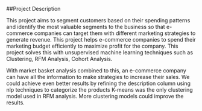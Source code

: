 ##Project Description

This  project  aims  to  segment customers  based  on  their  spending  patterns and  identify  the  most  valuable  segments  to the  business  so  that  e-commerce  companies can  target  them  with  different  marketing strategies  to  generate  revenue.  This  project helps  e-commerce  companies  to  spend  their marketing  budget efficiently  to  maximize profit  for  the  company.  This  project  solves this  with  unsupervised  machine  learning techniques  such  as  Clustering,  RFM Analysis, Cohort Analysis.

With  market  basket  analysis  combined  to this,  an  e-commerce  company  can  have  all the  information  to  make  strategies  to increase  their  sales.  We  could  achieve  even better  results  by  refining  the  description column  using  nlp  techniques  to  categorize the  products  K-means  was  the  only clustering  model  used  in  RFM  analysis. More  clustering  models  could  improve  the results.
